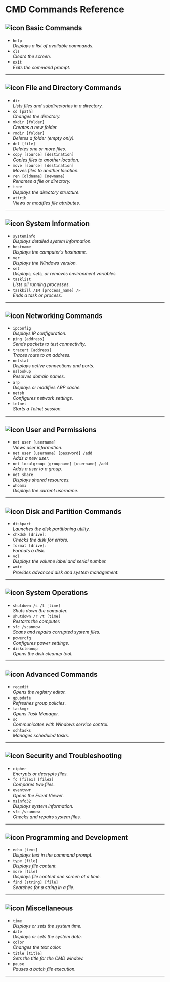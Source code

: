 # **CMD Commands Reference**

## ![icon](https://www.pinclipart.com/picdir/middle/66-669951_arrow-bullet-icon-clipart-computer-icons-arrow-bullet.png) **Basic Commands**
- `help`  
  *Displays a list of available commands.*
- `cls`  
  *Clears the screen.*
- `exit`  
  *Exits the command prompt.*

---

## ![icon](https://www.pinclipart.com/picdir/middle/66-669951_arrow-bullet-icon-clipart-computer-icons-arrow-bullet.png) **File and Directory Commands**
- `dir`  
  *Lists files and subdirectories in a directory.*
- `cd [path]`  
  *Changes the directory.*
- `mkdir [folder]`  
  *Creates a new folder.*
- `rmdir [folder]`  
  *Deletes a folder (empty only).*
- `del [file]`  
  *Deletes one or more files.*
- `copy [source] [destination]`  
  *Copies files to another location.*
- `move [source] [destination]`  
  *Moves files to another location.*
- `ren [oldname] [newname]`  
  *Renames a file or directory.*
- `tree`  
  *Displays the directory structure.*
- `attrib`  
  *Views or modifies file attributes.*

---

## ![icon](https://www.pinclipart.com/picdir/middle/66-669951_arrow-bullet-icon-clipart-computer-icons-arrow-bullet.png) **System Information**
- `systeminfo`  
  *Displays detailed system information.*
- `hostname`  
  *Displays the computer's hostname.*
- `ver`  
  *Displays the Windows version.*
- `set`  
  *Displays, sets, or removes environment variables.*
- `tasklist`  
  *Lists all running processes.*
- `taskkill /IM [process_name] /F`  
  *Ends a task or process.*

---

## ![icon](https://www.pinclipart.com/picdir/middle/66-669951_arrow-bullet-icon-clipart-computer-icons-arrow-bullet.png) **Networking Commands**
- `ipconfig`  
  *Displays IP configuration.*
- `ping [address]`  
  *Sends packets to test connectivity.*
- `tracert [address]`  
  *Traces route to an address.*
- `netstat`  
  *Displays active connections and ports.*
- `nslookup`  
  *Resolves domain names.*
- `arp`  
  *Displays or modifies ARP cache.*
- `netsh`  
  *Configures network settings.*
- `telnet`  
  *Starts a Telnet session.*

---

## ![icon](https://www.pinclipart.com/picdir/middle/66-669951_arrow-bullet-icon-clipart-computer-icons-arrow-bullet.png) **User and Permissions**
- `net user [username]`  
  *Views user information.*
- `net user [username] [password] /add`  
  *Adds a new user.*
- `net localgroup [groupname] [username] /add`  
  *Adds a user to a group.*
- `net share`  
  *Displays shared resources.*
- `whoami`  
  *Displays the current username.*

---

## ![icon](https://www.pinclipart.com/picdir/middle/66-669951_arrow-bullet-icon-clipart-computer-icons-arrow-bullet.png) **Disk and Partition Commands**
- `diskpart`  
  *Launches the disk partitioning utility.*
- `chkdsk [drive]:`  
  *Checks the disk for errors.*
- `format [drive]:`  
  *Formats a disk.*
- `vol`  
  *Displays the volume label and serial number.*
- `wmic`  
  *Provides advanced disk and system management.*

---

## ![icon](https://www.pinclipart.com/picdir/middle/66-669951_arrow-bullet-icon-clipart-computer-icons-arrow-bullet.png) **System Operations**
- `shutdown /s /t [time]`  
  *Shuts down the computer.*
- `shutdown /r /t [time]`  
  *Restarts the computer.*
- `sfc /scannow`  
  *Scans and repairs corrupted system files.*
- `powercfg`  
  *Configures power settings.*
- `diskcleanup`  
  *Opens the disk cleanup tool.*

---

## ![icon](https://www.pinclipart.com/picdir/middle/66-669951_arrow-bullet-icon-clipart-computer-icons-arrow-bullet.png) **Advanced Commands**
- `regedit`  
  *Opens the registry editor.*
- `gpupdate`  
  *Refreshes group policies.*
- `taskmgr`  
  *Opens Task Manager.*
- `sc`  
  *Communicates with Windows service control.*
- `schtasks`  
  *Manages scheduled tasks.*

---

## ![icon](https://www.pinclipart.com/picdir/middle/66-669951_arrow-bullet-icon-clipart-computer-icons-arrow-bullet.png) **Security and Troubleshooting**
- `cipher`  
  *Encrypts or decrypts files.*
- `fc [file1] [file2]`  
  *Compares two files.*
- `eventvwr`  
  *Opens the Event Viewer.*
- `msinfo32`  
  *Displays system information.*
- `sfc /scannow`  
  *Checks and repairs system files.*

---

## ![icon](https://www.pinclipart.com/picdir/middle/66-669951_arrow-bullet-icon-clipart-computer-icons-arrow-bullet.png) **Programming and Development**
- `echo [text]`  
  *Displays text in the command prompt.*
- `type [file]`  
  *Displays file content.*
- `more [file]`  
  *Displays file content one screen at a time.*
- `find [string] [file]`  
  *Searches for a string in a file.*

---

## ![icon](https://www.pinclipart.com/picdir/middle/66-669951_arrow-bullet-icon-clipart-computer-icons-arrow-bullet.png) **Miscellaneous**
- `time`  
  *Displays or sets the system time.*
- `date`  
  *Displays or sets the system date.*
- `color`  
  *Changes the text color.*
- `title [title]`  
  *Sets the title for the CMD window.*
- `pause`  
  *Pauses a batch file execution.*

---

